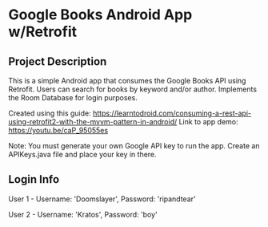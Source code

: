 # Google Books Android App w/Retrofit

## Project Description

This is a simple Android app that consumes the Google Books API using Retrofit. Users can search for books by keyword and/or author. Implements the
Room Database for login purposes.

Created using this guide: https://learntodroid.com/consuming-a-rest-api-using-retrofit2-with-the-mvvm-pattern-in-android/
Link to app demo: https://youtu.be/caP_95055es

Note: You must generate your own Google API key to run the app. Create an APIKeys.java file and place your key in there. 

## Login Info

User 1 - Username: 'Doomslayer', Password: 'ripandtear'

User 2 - Username: 'Kratos', Password: 'boy'
